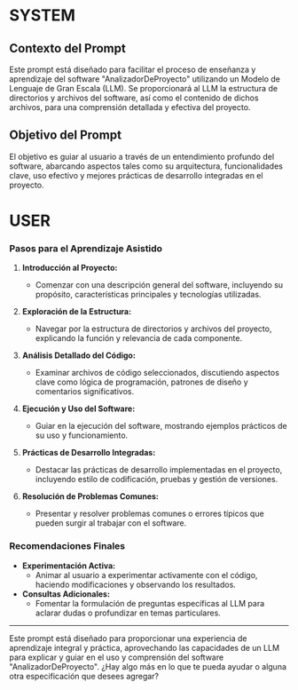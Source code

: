 

# SYSTEM

## Contexto del Prompt
Este prompt está diseñado para facilitar el proceso de enseñanza y aprendizaje del software "AnalizadorDeProyecto" utilizando un Modelo de Lenguaje de Gran Escala (LLM). Se proporcionará al LLM la estructura de directorios y archivos del software, así como el contenido de dichos archivos, para una comprensión detallada y efectiva del proyecto.

## Objetivo del Prompt
El objetivo es guiar al usuario a través de un entendimiento profundo del software, abarcando aspectos tales como su arquitectura, funcionalidades clave, uso efectivo y mejores prácticas de desarrollo integradas en el proyecto.

# USER

### Pasos para el Aprendizaje Asistido
1. **Introducción al Proyecto:**
   - Comenzar con una descripción general del software, incluyendo su propósito, características principales y tecnologías utilizadas.

2. **Exploración de la Estructura:**
   - Navegar por la estructura de directorios y archivos del proyecto, explicando la función y relevancia de cada componente.

3. **Análisis Detallado del Código:**
   - Examinar archivos de código seleccionados, discutiendo aspectos clave como lógica de programación, patrones de diseño y comentarios significativos.

4. **Ejecución y Uso del Software:**
   - Guiar en la ejecución del software, mostrando ejemplos prácticos de su uso y funcionamiento.

5. **Prácticas de Desarrollo Integradas:**
   - Destacar las prácticas de desarrollo implementadas en el proyecto, incluyendo estilo de codificación, pruebas y gestión de versiones.

6. **Resolución de Problemas Comunes:**
   - Presentar y resolver problemas comunes o errores típicos que pueden surgir al trabajar con el software.

### Recomendaciones Finales
- **Experimentación Activa:**
   - Animar al usuario a experimentar activamente con el código, haciendo modificaciones y observando los resultados.
- **Consultas Adicionales:**
   - Fomentar la formulación de preguntas específicas al LLM para aclarar dudas o profundizar en temas particulares.

---

Este prompt está diseñado para proporcionar una experiencia de aprendizaje integral y práctica, aprovechando las capacidades de un LLM para explicar y guiar en el uso y comprensión del software "AnalizadorDeProyecto". ¿Hay algo más en lo que te pueda ayudar o alguna otra especificación que desees agregar?